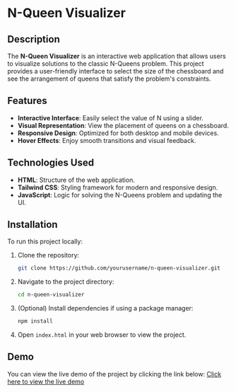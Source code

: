 # N-Queen Visualizer

## Description
The **N-Queen Visualizer** is an interactive web application that allows users to visualize solutions to the classic N-Queens problem. This project provides a user-friendly interface to select the size of the chessboard and see the arrangement of queens that satisfy the problem's constraints.

## Features
- **Interactive Interface**: Easily select the value of N using a slider.
- **Visual Representation**: View the placement of queens on a chessboard.
- **Responsive Design**: Optimized for both desktop and mobile devices.
- **Hover Effects**: Enjoy smooth transitions and visual feedback.

## Technologies Used
- **HTML**: Structure of the web application.
- **Tailwind CSS**: Styling framework for modern and responsive design.
- **JavaScript**: Logic for solving the N-Queens problem and updating the UI.

## Installation
To run this project locally:

1. Clone the repository:
   ```bash
   git clone https://github.com/yourusername/n-queen-visualizer.git

2. Navigate to the project directory:
   ```bash
   cd n-queen-visualizer

3. (Optional) Install dependencies if using a package manager:
   ```bash
   npm install

4. Open `index.html` in your web browser to view the project.

## Demo
You can view the live demo of the project by clicking the link below:
[Click here to view the live demo](https://hemang-bajaniya.github.io/n-queen-visualizer)
